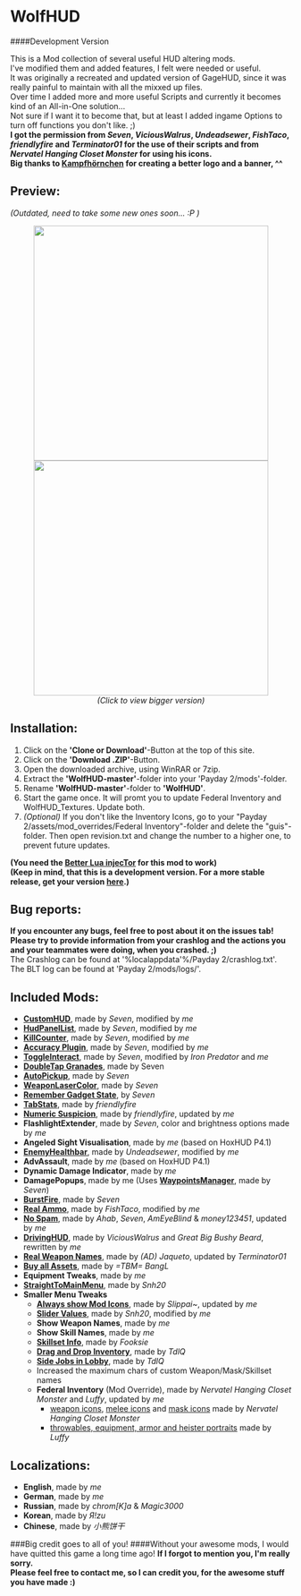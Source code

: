 # WolfHUD
####Development Version
  
This is a Mod collection of several useful HUD altering mods.  
I've modified them and added features, I felt were needed or useful.  
It was originally a recreated and updated version of GageHUD, since it was really painful to maintain with all the mixxed up files.  
Over time I added more and more useful Scripts and currently it becomes kind of an All-in-One solution...  
Not sure if I want it to become that, but at least I added ingame Options to turn off functions you don't like. ;)  
__I got the permission from _Seven_, _ViciousWalrus_, _Undeadsewer_, _FishTaco_, _friendIyfire_ and _Terminator01_ for the use of their scripts and from _Nervatel Hanging Closet Monster_ for using his icons.__  
**Big thanks to [Kampfhörnchen](http://forums.lastbullet.net/member.php?action=profile&uid=19364) for creating a better logo and a banner, ^^**
  
__Preview:__
--
_(Outdated, need to take some new ones soon... :P )_
<p align="center">
  <img src="http://www.imghost.eu/images/2016/03/03/WolfHUD_1.jpg" width="420"/>
  <img src="http://www.imghost.eu/images/2016/03/03/WolfHUD_2.jpg" width="420"/><br>
  <i>(Click to view bigger version)</i>
</p>

__Installation:__
--
1. Click on the __'Clone or Download'__-Button at the top of this site.
2. Click on the __'Download .ZIP'__-Button.
2. Open the downloaded archive, using WinRAR or 7zip.
3. Extract the __'WolfHUD-master'__-folder into your 'Payday 2/mods'-folder.
4. Rename __'WolfHUD-master'__-folder to __'WolfHUD'__. 
5. Start the game once. It will promt you to update Federal Inventory and WolfHUD_Textures. Update both.
6. _(Optional)_ If you don't like the Inventory Icons, go to your "Payday 2/assets/mod_overrides/Federal Inventory"-folder and delete the "guis"-folder. Then open revision.txt and change the number to a higher one, to prevent future updates.
  
__(You need the [Better Lua injecTor](http://paydaymods.com/download/) for this mod to work)__  
__(Keep in mind, that this is a development version. For a more stable release, get your version [here](http://paydaymods.com/mods/298/wolfhud).)__  

__Bug reports:__
--
__If you encounter any bugs, feel free to post about it on the issues tab!  
Please try to provide information from your crashlog and the actions you and your teammates were doing, when you crashed.  ;)__  
The Crashlog can be found at '%localappdata'%/Payday 2/crashlog.txt'.  
The BLT log can be found at 'Payday 2/mods/logs/'.

__Included Mods:__
--
- __[CustomHUD](https://bitbucket.org/pjal3urb/customhud/src)__, made by _Seven_, modified by _me_
- __[HudPanelList](https://bitbucket.org/pjal3urb/hudlist/src/)__, made by _Seven_, modified by _me_
- __[KillCounter](https://bitbucket.org/pjal3urb/customhud/src)__, made by _Seven_, modified by _me_
- __[Accuracy Plugin](https://bitbucket.org/pjal3urb/customhud/src)__, made by _Seven_, modified by _me_
- __[ToggleInteract](https://bitbucket.org/pjal3urb/toggleinteract/src)__, made by _Seven_, modified by _Iron Predator_ and _me_
- __[DoubleTap Granades](https://bitbucket.org/pjal3urb/doubletapgrenades/src)__, made by Seven 
- __[AutoPickup](https://bitbucket.org/pjal3urb/autopickup/src)__, made by _Seven_
- __[WeaponLaserColor](http://forums.lastbullet.net/mydownloads.php?action=view_down&did=13508)__, made by _Seven_
- __[Remember Gadget State](https://bitbucket.org/pjal3urb/persistentgadgets/src)__, by _Seven_
- __[TabStats](https://steamcommunity.com/app/218620/discussions/15/618463738399320805/)__, made by _friendIyfire_
- __[Numeric Suspicion](https://github.com/cjur3/GageHud)__, made by _friendIyfire_, updated by _me_
- __FlashlightExtender__, made by _Seven_, color and brightness options made by _me_
- __Angeled Sight Visualisation__, made by _me_ (based on HoxHUD P4.1)
- __[EnemyHealthbar](http://forums.lastbullet.net/mydownloads.php?action=view_down&did=15127)__, made by _Undeadsewer_, modified by _me_
- __AdvAssault__, made by _me_ (based on HoxHUD P4.1)
- __Dynamic Damage Indicator__, made by _me_
- __DamagePopups__, made by me (Uses __[WaypointsManager](https://bitbucket.org/pjal3urb/waypoints)__, made by _Seven_)
- __[BurstFire](https://bitbucket.org/pjal3urb/burstfire/src)__, made by _Seven_
- __[Real Ammo](http://forums.lastbullet.net/mydownloads.php?action=view_down&did=15108)__, made by _FishTaco_, modified by _me_
- __[No Spam](http://steamcommunity.com/app/218620/discussions/15/618457398976607330/)__, made by _Ahab_, _Seven_, _AmEyeBlind_ & _money123451_, updated by _me_
- __[DrivingHUD](http://forums.lastbullet.net/mydownloads.php?action=view_down&did=12982)__, made by _ViciousWalrus_ and _Great Big Bushy Beard_, rewritten by _me_
- __[Real Weapon Names](http://forums.lastbullet.net/mydownloads.php?action=view_down&did=15433)__, made by _(AD) Jaqueto_, updated by _Terminator01_
- __[Buy all Assets](http://steamcommunity.com/app/218620/discussions/15/618458030689719683/)__, made by _=TBM= BangL_
- __Equipment Tweaks__, made by _me_
- __[StraightToMainMenu](http://paydaymods.com/mods/215/straighttomainmenu)__, made by _Snh20_
- __Smaller Menu Tweaks__
  - __[Always show Mod Icons](http://forums.lastbullet.net/mydownloads.php?action=view_down&did=13975)__, made by _Slippai~_, updated by _me_
  - __[Slider Values](http://forums.lastbullet.net/mydownloads.php?action=view_down&did=14800)__, made by _Snh20_, modified by _me_
  - __Show Weapon Names__, made by _me_
  - __Show Skill Names__, made by _me_
  - __[Skillset Info](http://forums.lastbullet.net/mydownloads.php?action=view_down&did=15294)__, made by _Fooksie_
  - __[Drag and Drop Inventory](http://paydaymods.com/mods/129/DDI)__, made by _TdlQ_
  - __[Side Jobs in Lobby](http://paydaymods.com/mods/60/SDJBL)__, made by _TdlQ_
  - Increased the maximum chars of custom Weapon/Mask/Skillset names
  - __Federal Inventory__ (Mod Override), made by _Nervatel Hanging Closet Monster_ and _Luffy_, updated by _me_
    - [weapon icons](http://forums.lastbullet.net/mydownloads.php?action=view_down&did=14240), [melee icons](http://forums.lastbullet.net/mydownloads.php?action=view_down&did=13910) and [mask icons](http://forums.lastbullet.net/mydownloads.php?action=view_down&did=13911) made by _Nervatel Hanging Closet Monster_
    - [throwables, equipment, armor and heister portraits](http://forums.lastbullet.net/mydownloads.php?action=view_down&did=13916) made by _Luffy_

__Localizations:__
--
- __English__, made by _me_
- __German__, made by _me_
- __Russian__, made by _chrom[K]a_ & _Magic3000_
- __Korean__, made by _Я!zu_
- __Chinese__, made by _小熊饼干_

###Big credit goes to all of you!
####Without your awesome mods, I would have quitted this game a long time ago! 
__If I forgot to mention you, I'm really sorry.  
Please feel free to contact me, so I can credit you, for the awesome stuff you have made :)__
